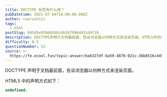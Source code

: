 ```yaml
---
title: DOCTYPE 标签有什么用？
pubDatetime: 2021-07-04T16:00:00.000Z
author: caorushizi
tags:
  - html
postSlug: 045d5e950d659b1db567996d431d4f18
description: DOCTYPE声明于文档最前面，告诉浏览器以何种方式来渲染页面。HTML5中的声明方式如下：```typescriptundefined```
difficulty: 0.5
questionNumber: 52
source: >-
  https://fe.ecool.fun/topic-answer/ba6327df-ba59-4870-921c-36b8516c4451?orderBy=updateTime&order=desc&tagId=12
---
```


DOCTYPE 声明于文档最前面，告诉浏览器以何种方式来渲染页面。

HTML5 中的声明方式如下：

```typescript
undefined;
```

